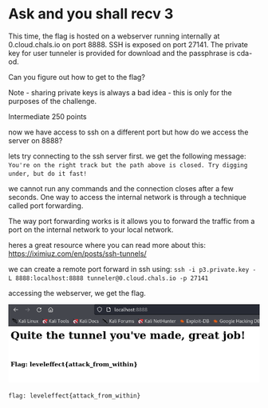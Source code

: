 # Ask and you shall recv 3 



This time, the flag is hosted on a webserver running internally at 0.cloud.chals.io on port 8888. SSH is exposed on port 27141. The private key for user tunneler is provided for download and the passphrase is cda-od.

Can you figure out how to get to the flag?

Note - sharing private keys is always a bad idea - this is only for the purposes of the challenge.


Intermediate
250 points 

now we have access to ssh on a different port but how do we access the server on 8888?

lets try connecting to the ssh server first.
we get the following message:
`You're on the right track but the path above is closed. Try digging under, but do it fast!`

we cannot run any commands and the connection closes after a few seconds.
One way to access the internal network is through a technique called port forwarding.

The way port forwarding works is it allows you to forward the traffic from a port on the internal network to your local network. 

heres a great resource where you can read more about this:
https://iximiuz.com/en/posts/ssh-tunnels/

we can create a remote port forward in ssh using:
`ssh -i p3.private.key -L 8888:localhost:8888 tunneler@0.cloud.chals.io -p 27141`

accessing the webserver, we get the flag.

![reverse port forwarding](/Images/remote_port.png)

`flag: leveleffect{attack_from_within}`

